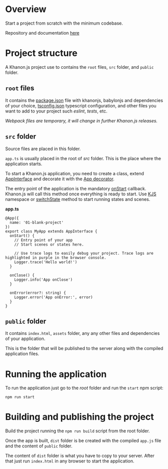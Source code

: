 # Overview
Start a project from scratch with the minimum codebase.

Repository and documentation [here](https://github.com/khanonjs/khanon.js-tutorials/tree/main/01-blank-project)

# Project structure

A Khanon.js project use to contains the `root` files, `src` folder, and `public` folder.

## `root` files

It contains the [package.json](https://docs.npmjs.com/cli/v11/configuring-npm/package-json) file with khanonjs, babylonjs and dependencies of your choice, [tsconfig.json](https://www.typescriptlang.org/docs/handbook/tsconfig-json.html) typescript configuration, and other files you want to add to your project such *eslint*, *tests*, etc.

*Webpack files are temporary, it will change in further Khanon.js releases.*

## `src` folder

Source files are placed in this folder.

`app.ts` is usually placed in the root of *src* folder. This is the place where the application starts.

To start a Khanon.js application, you need to create a class, extend [AppInterface](https://khanonjs.com/api-docs/classes/decorators_app.AppInterface.html) and decorate it with the [App decorator](https://khanonjs.com/api-docs/functions/decorators_app.App.html).

The entry point of the application is the mandatory [onStart](https://khanonjs.com/api-docs/classes/decorators_app.AppInterface.html#onStart) callback. Khanon.js will call this method once everything is ready to start. Use [KJS](https://khanonjs.com/api-docs/modules/kjs.KJS.html) namespace or [switchState](https://khanonjs.com/api-docs/classes/decorators_app.AppInterface.html#switchState) method to start running states and scenes.

**app.ts**
```
@App({
  name: '01-blank-project'
})
export class MyApp extends AppInterface {
  onStart() {
    // Entry point of your app
    // Start scenes or states here.

    // Use trace logs to easily debug your project. Trace logs are highlighted in purple in the browser console.
    Logger.trace('Hello world!')
  }

  onClose() {
    Logger.info('App onClose')
  }

  onError(error?: string) {
    Logger.error('App onError:', error)
  }
}
```

## `public` folder

It contains `index.html`, `assets` folder, any any other files and dependencies of your application.

This is the folder that will be published to the server along with the compiled application files.

# Running the application

To run the application just go to the *root* folder and run the `start` npm script:

`npm run start`

# Building and publishing the project

Build the project running the `npm run build` script from the root folder.

Once the app is built, `dist` folder is be created with the compiled `app.js` file and the content of `public` folder.

The content of `dist` folder is what you have to copy to your server. After that just run `index.html` in any browser to start the application.